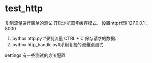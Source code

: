 # test_http
复制流量进行简单的测试
开启浏览器非缓存模式， 设置http代理  127.0.0.1：8000

1. python http.py #录制流量  CTRL + C  保存请求的数据.
2. python http_handle.py#采用复制的流量跑测试

settings 有一些测试的方法配置